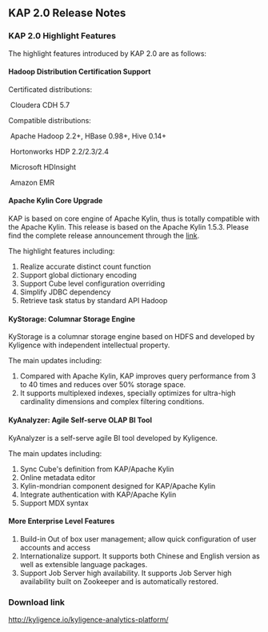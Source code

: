## KAP 2.0 Release Notes

### KAP 2.0 Highlight Features

The highlight features introduced by KAP 2.0 are as follows:

#### Hadoop Distribution Certification Support

Certificated distributions: 

​	Cloudera CDH 5.7

Compatible distributions: 

​	Apache Hadoop 2.2+, HBase 0.98+, Hive 0.14+

​	Hortonworks HDP 2.2/2.3/2.4

​	Microsoft HDInsight

​	Amazon EMR

#### Apache Kylin Core Upgrade

KAP is based on core engine of Apache Kylin, thus is totally compatible with the Apache Kylin. This release is based on the Apache Kylin 1.5.3. Please find the complete release announcement through the [link](http://kylin.apache.org/docs15/release_notes.html).

The highlight features including:

1. Realize accurate distinct count function
2. Support global dictionary encoding
3. Support Cube level configuration overriding
4. Simplify JDBC dependency
5. Retrieve task status by standard API Hadoop


#### KyStorage: Columnar Storage Engine

KyStorage is a columnar storage engine based on HDFS and developed by Kyligence with independent intellectual property.

The main updates including:

1. Compared with Apache Kylin, KAP improves query performance from 3 to 40 times and reduces over 50%  storage space.
2. It supports multiplexed indexes, specially optimizes for ultra-high cardinality dimensions and complex filtering conditions.

#### KyAnalyzer: Agile Self-serve OLAP BI Tool

KyAnalyzer is a self-serve agile BI tool developed by Kyligence.

The main updates including:

1. Sync Cube's definition from KAP/Apache Kylin
2. Online metadata editor 
3. Kylin-mondrian component designed for KAP/Apache Kylin
4. Integrate authentication with KAP/Apache Kylin
5. Support MDX syntax

#### More Enterprise Level Features

1. Build-in Out of box user management; allow quick configuration of user accounts and access
2. Internationalize support. It supports both Chinese and English version as well as extensible language packages. 
3. Support Job Server high availability. It supports Job Server high availability built on Zookeeper and is automatically restored. 


### Download link

http://kyligence.io/kyligence-analytics-platform/
